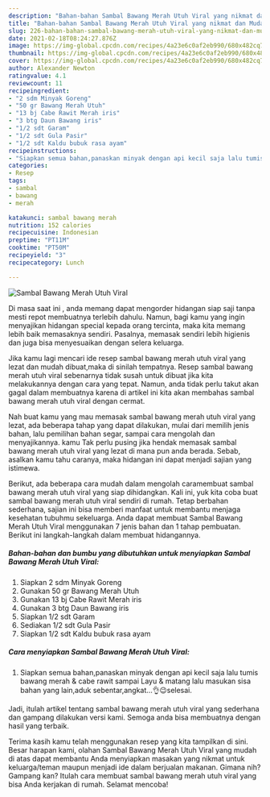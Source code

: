 ```yaml
---
description: "Bahan-bahan Sambal Bawang Merah Utuh Viral yang nikmat dan Mudah Dibuat"
title: "Bahan-bahan Sambal Bawang Merah Utuh Viral yang nikmat dan Mudah Dibuat"
slug: 226-bahan-bahan-sambal-bawang-merah-utuh-viral-yang-nikmat-dan-mudah-dibuat
date: 2021-02-18T08:24:27.876Z
image: https://img-global.cpcdn.com/recipes/4a23e6c0af2eb990/680x482cq70/sambal-bawang-merah-utuh-viral-foto-resep-utama.jpg
thumbnail: https://img-global.cpcdn.com/recipes/4a23e6c0af2eb990/680x482cq70/sambal-bawang-merah-utuh-viral-foto-resep-utama.jpg
cover: https://img-global.cpcdn.com/recipes/4a23e6c0af2eb990/680x482cq70/sambal-bawang-merah-utuh-viral-foto-resep-utama.jpg
author: Alexander Newton
ratingvalue: 4.1
reviewcount: 11
recipeingredient:
- "2 sdm Minyak Goreng"
- "50 gr Bawang Merah Utuh"
- "13 bj Cabe Rawit Merah iris"
- "3 btg Daun Bawang iris"
- "1/2 sdt Garam"
- "1/2 sdt Gula Pasir"
- "1/2 sdt Kaldu bubuk rasa ayam"
recipeinstructions:
- "Siapkan semua bahan,panaskan minyak dengan api kecil saja lalu tumis bawang merah &amp; cabe rawit sampai Layu &amp; matang lalu masukan sisa bahan yang lain,aduk sebentar,angkat...👌😉selesai."
categories:
- Resep
tags:
- sambal
- bawang
- merah

katakunci: sambal bawang merah 
nutrition: 152 calories
recipecuisine: Indonesian
preptime: "PT11M"
cooktime: "PT50M"
recipeyield: "3"
recipecategory: Lunch

---
```



![Sambal Bawang Merah Utuh Viral](https://img-global.cpcdn.com/recipes/4a23e6c0af2eb990/680x482cq70/sambal-bawang-merah-utuh-viral-foto-resep-utama.jpg)

Di masa  saat ini , anda memang dapat mengorder hidangan siap saji tanpa mesti repot membuatnya terlebih dahulu. Namun, bagi kamu yang ingin menyajikan hidangan special kepada orang tercinta, maka kita memang lebih baik memasaknya sendiri. Pasalnya, memasak sendiri lebih higienis dan juga bisa menyesuaikan dengan selera keluarga.

Jika kamu lagi mencari ide resep sambal bawang merah utuh viral yang lezat dan mudah dibuat,maka di sinilah tempatnya. Resep sambal bawang merah utuh viral  sebenarnya tidak susah untuk dibuat jika kita melakukannya dengan cara yang tepat. Namun, anda tidak perlu takut akan gagal dalam membuatnya 
karena di artikel ini kita akan membahas sambal bawang merah utuh viral dengan cermat.  



Nah buat kamu yang mau memasak sambal bawang merah utuh viral yang lezat, ada beberapa tahap yang dapat dilakukan, mulai dari memilih jenis bahan, lalu pemilihan bahan segar, sampai cara mengolah dan menyajikannya. kamu Tak perlu pusing jika hendak memasak sambal bawang merah utuh viral yang lezat di mana pun anda berada. Sebab, asalkan kamu  tahu caranya, maka hidangan ini dapat menjadi sajian yang istimewa.

Berikut, ada beberapa cara mudah dalam mengolah caramembuat sambal bawang merah utuh viral yang siap dihidangkan. Kali ini, yuk kita coba buat sambal bawang merah utuh viral sendiri di rumah. Tetap berbahan sederhana, sajian ini bisa memberi manfaat untuk membantu menjaga kesehatan tubuhmu sekeluarga. Anda dapat membuat Sambal Bawang Merah Utuh Viral menggunakan 7 jenis bahan dan 1 tahap pembuatan. Berikut ini langkah-langkah dalam membuat hidangannya.

<!--inarticleads1-->

##### Bahan-bahan dan bumbu yang dibutuhkan untuk menyiapkan Sambal Bawang Merah Utuh Viral:

1. Siapkan 2 sdm Minyak Goreng
1. Gunakan 50 gr Bawang Merah Utuh
1. Gunakan 13 bj Cabe Rawit Merah iris
1. Gunakan 3 btg Daun Bawang iris
1. Siapkan 1/2 sdt Garam
1. Sediakan 1/2 sdt Gula Pasir
1. Siapkan 1/2 sdt Kaldu bubuk rasa ayam




<!--inarticleads2-->

##### Cara menyiapkan Sambal Bawang Merah Utuh Viral:

1. Siapkan semua bahan,panaskan minyak dengan api kecil saja lalu tumis bawang merah &amp; cabe rawit sampai Layu &amp; matang lalu masukan sisa bahan yang lain,aduk sebentar,angkat...👌😉selesai.




Jadi, itulah artikel tentang  sambal bawang merah utuh viral  yang sederhana dan gampang dilakukan versi kami. Semoga anda bisa membuatnya dengan hasil yang terbaik. 

Terima kasih kamu telah menggunakan resep yang kita tampilkan di sini. Besar harapan kami, olahan  Sambal Bawang Merah Utuh Viral yang mudah di atas dapat membantu Anda menyiapkan masakan yang nikmat untuk keluarga/teman maupun menjadi ide dalam berjualan makanan. Gimana nih? Gampang kan? Itulah cara membuat sambal bawang merah utuh viral yang bisa Anda kerjakan di rumah. Selamat mencoba!


